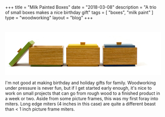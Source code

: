 +++
title = "Milk Painted Boxes"
date = "2018-03-08"
description = "A trio of small boxes makes a nice birthday gift"
tags = [ "boxes", "milk paint" ]
type = "woodworking"
layout = "blog"
+++


# 

<center>
<img src="/images/photos/woodworking/milkpaint-boxes2.jpg"></img>
</center>

I'm not good at making birthday and holiday gifts for family. Woodworking under pressure is never fun, but if I get started early enough, it's nice to work on small projects that can go from rough wood to a finished product in a week or two. Aside from some picture frames, this was my first foray into miters. Long edge miters (4 inches in this case) are quite a different beast than < 1 inch picture frame miters.